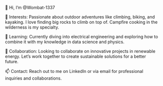 👋 Hi, I’m @Wombat-1337

👀 Interests:      Passionate about outdoor adventures like climbing, biking, and kayaking. I love finding big rocks to climb on top of. Campfire cooking in the wilderness is my specialty.

🌱 Learning:       Currently diving into electrical engineering and exploring how to combine it with my knowledge in data science and physics.

💞️ Collaboration:  Looking to collaborate on innovative projects in renewable energy. Let’s work together to create sustainable solutions for a better future.

📫 Contact:        Reach out to me on LinkedIn or via email for professional inquiries and collaborations.
